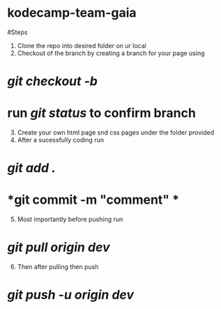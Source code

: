 # kodecamp-team-gaia
#Steps
 1. Clone the repo into desired folder on ur local
 2. Checkout of the branch by creating a branch for your page using 
 # *git checkout -b <page name>*
 # run *git status* to confirm branch
 3. Create your own html page snd css pages under the folder provided
 4. After a sucessfully coding run  
# *git add .*
# *git commit -m "comment" *
5. Most importantly before pushing run 
# *git pull origin dev*
6. Then after pulling then push 
# *git push -u origin dev* 
  